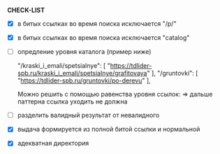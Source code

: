 **CHECK-LIST**

    
- [x] в битых ссылках во время поиска исключается  "/p/"

- [x] в битых ссылках во время поиска исключается "catalog"

- [ ] опредление уровня каталога (пример ниже)

    
    "/kraski_i_emali/spetsialnye": [
    "https://tdlider-spb.ru/kraski_i_emali/spetsialnye/grafitovaya"
    ],
    "/gruntovki": [
    "https://tdlider-spb.ru/gruntovki/po-derevu"
    ],
    
    Можно решить с помощью равенства уровня ссылок: 
        => дальше паттерна ссылка уходить не должна  
  
    
- [ ] разделить валидный результат от невалидного

- [x] выдача формируется из полной битой ссылки и нормальной

- [x] адекватная директория